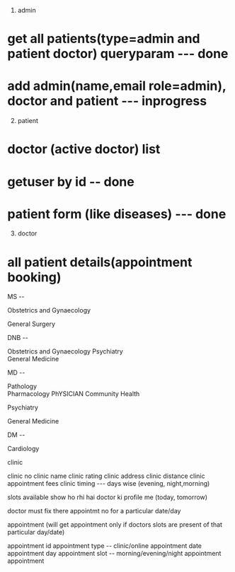 
1. admin 

# get all patients(type=admin and patient doctor) queryparam --- done

# add admin(name,email role=admin), doctor and patient --- inprogress

2. patient

# doctor (active doctor) list

# getuser by id -- done

# patient form (like diseases) --- done


3. doctor

# all patient details(appointment booking)




MS --

Obstetrics and Gynaecology
	
General Surgery



DNB --

Obstetrics and Gynaecology
Psychiatry	
General Medicine


MD --

Pathology	
Pharmacology
PhYSICIAN
Community Health
	
Psychiatry
	
General Medicine


DM --

	
Cardiology




clinic 



clinic no
clinic name
clinic rating
clinic address
clinic distance
clinic appointment fees
clinic timing --- days wise (evening, night,morning)




slots available show ho rhi hai doctor ki profile me (today, tomorrow)



doctor must fix there appointmt no for a particular date/day

appointment (will get appointment only if doctors slots are present of that particular day/date)


appointment id
appointment type -- clinic/online
appointment date
appointment day
appointment slot -- morning/evening/night
appointment 
appointment